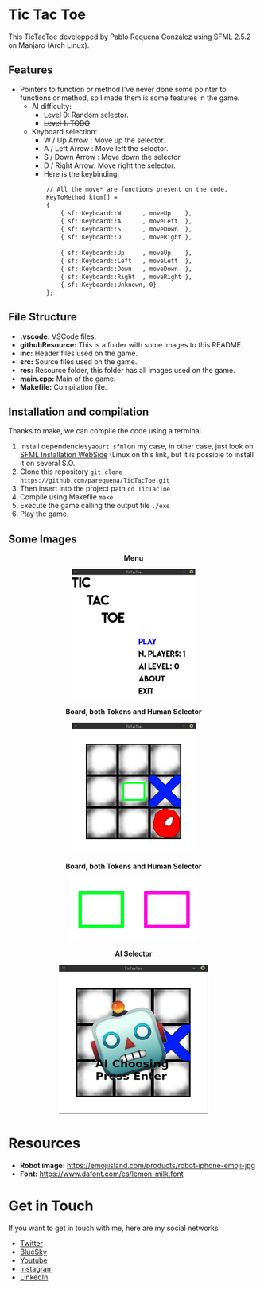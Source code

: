 # Tic Tac Toe

This TicTacToe developped by Pablo Requena González using SFML 2.5.2 on Manjaro (Arch Linux).

## Features

- Pointers to function or method
I've never done some pointer to functions or method, so I made them is some features in the game.
    - AI difficulty:
        - Level 0: Random selector.
        - ~~Level 1: TODO~~
    - Keyboard selection:
        - W / Up Arrow   : Move up the selector.
        - A / Left Arrow : Move left the selector.
        - S / Down Arrow : Move down the selector.
        - D / Right Arrow: Move right the selector.
        - Here is the keybinding:
        ```
            // All the move* are functions present on the code.
            KeyToMethod ktom[] =
            {
                { sf::Keyboard::W      , moveUp    },
                { sf::Keyboard::A      , moveLeft  },
                { sf::Keyboard::S      , moveDown  },
                { sf::Keyboard::D      , moveRight },
                
                { sf::Keyboard::Up     , moveUp    },
                { sf::Keyboard::Left   , moveLeft  },
                { sf::Keyboard::Down   , moveDown  },
                { sf::Keyboard::Right  , moveRight },
                { sf::Keyboard::Unknown, 0}
            };
        ```

## File Structure

- **.vscode:** VSCode files.
- **githubResource:** This is a folder with some images to this README.
- **inc:** Header files used on the game.
- **src:** Source files used on the game.
- **res:** Resource folder, this folder has all images used on the game.
- **main.cpp:**  Main of the game.
- **Makefile:**  Compilation file.
 
## Installation and compilation
Thanks to make, we can compile the code using a terminal.
 1. Install dependencies`yaourt sfml`on my case, in other case, just look on [SFML Installation WebSide](https://www.sfml-dev.org/tutorials/2.5/start-linux.php) (Linux on this link, but it is possible to install it on several S.O.
 2. Clone this repository `git clone https://github.com/parequena/TicTacToe.git`
 3. Then insert into the project path `cd TicTacToe`
 4. Compile using Makefile `make`
 5. Execute the game calling the output file `./exe`
 6. Play the game.

## Some Images
<p align="center"><strong>Menu</strong></p>
<p align="center"><img width="248" height="261" src="https://github.com/parequena/TicTacToe/blob/master/githubResource/menu.png"></p>

<p align="center"><strong>Board, both Tokens and Human Selector</strong></p>
<p align="center"><img width="249" height="263" src="https://github.com/parequena/TicTacToe/blob/master/githubResource/both_tokens.png"></p>

<p align="center"><strong>Board, both Tokens and Human Selector</strong></p>
<p align="center">
<img width="128" height="128" src="https://github.com/parequena/TicTacToe/blob/master/res/selector1.png">
<img width="128" height="128" src="https://github.com/parequena/TicTacToe/blob/master/res/selector2.png">
</p>

<p align="center"><strong>AI Selector</strong></p>
<p align="center"><img width="300" height="300" src="https://github.com/parequena/TicTacToe/blob/master/githubResource/ai_choose.png"></p>


# Resources
- **Robot image:** https://emojiisland.com/products/robot-iphone-emoji-jpg
- **Font:** https://www.dafont.com/es/lemon-milk.font

# Get in Touch
If you want to get in touch with me, here are my social networks
- [Twitter](https://x.com/conPdePABLO)
- [BlueSky](https://bsky.app/profile/theapoca.bsky.social)
- [Youtube](https://www.youtube.com/@conpdepab)
- [Instagram](https://www.instagram.com/conpdepab/)
- [LinkedIn](https://www.linkedin.com/in/parequena/)
